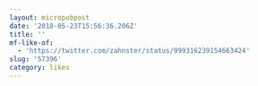 ```yaml
---
layout: micropubpost
date: '2018-05-23T15:56:36.206Z'
title: ''
mf-like-of:
  - 'https://twitter.com/zahnster/status/999316239154663424'
slug: '57396'
category: likes
---
```

